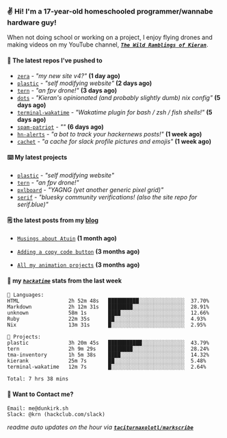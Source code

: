 ### ✌️ Hi! I'm a 17-year-old homeschooled programmer/wannabe hardware guy!

When not doing school or working on a project, I enjoy flying drones and making videos on my YouTube channel, [**_`The Wild Ramblings of Kieran`_**](https://youtube.com/@kieran.rambles).

#### 👷 The latest repos I've pushed to

- [`zera`](https://github.com/taciturnaxolotl/zera) - _"my new site v4?"_ **(1 day ago)**
- [`plastic`](https://github.com/taciturnaxolotl/plastic) - _"self modifying website"_ **(2 days ago)**
- [`tern`](https://github.com/taciturnaxolotl/tern) - _"an fpv drone!"_ **(3 days ago)**
- [`dots`](https://github.com/taciturnaxolotl/dots) - _"Kieran's opinionated (and probably slightly dumb) nix config"_ **(5 days ago)**
- [`terminal-wakatime`](https://github.com/hackclub/terminal-wakatime) - _"Wakatime plugin for bash / zsh / fish shells!"_ **(5 days ago)**
- [`spam-patriot`](https://github.com/taciturnaxolotl/spam-patriot) - _""_ **(6 days ago)**
- [`hn-alerts`](https://github.com/taciturnaxolotl/hn-alerts) - _"a bot to track your hackernews posts!"_ **(1 week ago)**
- [`cachet`](https://github.com/taciturnaxolotl/cachet) - _"a cache for slack profile pictures and emojis"_ **(1 week ago)**

#### ⌨️ My latest projects

- [`plastic`](https://github.com/taciturnaxolotl/plastic) - _"self modifying website"_
- [`tern`](https://github.com/taciturnaxolotl/tern) - _"an fpv drone!"_
- [`pxlboard`](https://github.com/taciturnaxolotl/pxlboard) - _"YAGNG (yet another generic pixel grid)"_
- [`serif`](https://github.com/taciturnaxolotl/serif) - _"bluesky community verifications! (also the site repo for serif.blue)"_

#### 🗒️ the latest posts from my [blog](https://dunkirk.sh)

- [`Musings about Atuin`](https://dunkirk.sh/blog/atuin/) **(1 month ago)**

- [`Adding a copy code button`](https://dunkirk.sh/blog/adding-a-copy-button/) **(3 months ago)**

- [`All my animation projects`](https://dunkirk.sh/blog/my-animations/) **(3 months ago)**



#### 📡 my [_`hackatime`_](https://waka.hackclub.com) stats from the last week

```text
💾 Languages:
HTML                2h 52m 48s   ██████████░░░░░░░░░░░░░░░  37.70%
Markdown            2h 12m 31s   ████████░░░░░░░░░░░░░░░░░  28.91%
unknown             58m 1s       ████░░░░░░░░░░░░░░░░░░░░░  12.66%
Ruby                22m 35s      ██░░░░░░░░░░░░░░░░░░░░░░░  4.93%
Nix                 13m 31s      █░░░░░░░░░░░░░░░░░░░░░░░░  2.95%

💼 Projects:
plastic             3h 20m 45s   ███████████░░░░░░░░░░░░░░  43.79%
tern                2h 9m 29s    ████████░░░░░░░░░░░░░░░░░  28.24%
tma-inventory       1h 5m 38s    ████░░░░░░░░░░░░░░░░░░░░░  14.32%
kierank             25m 7s       ██░░░░░░░░░░░░░░░░░░░░░░░  5.48%
terminal-wakatime   12m 7s       █░░░░░░░░░░░░░░░░░░░░░░░░  2.64%

Total: 7 hrs 38 mins
```

#### 📮 Want to Contact me?

```text
Email: me@dunkirk.sh
Slack: @krn (hackclub.com/slack)
```

_readme auto updates on the hour via [**`taciturnaxolotl/markscribe`**](https://github.com/taciturnaxolotl/markscribe)_
